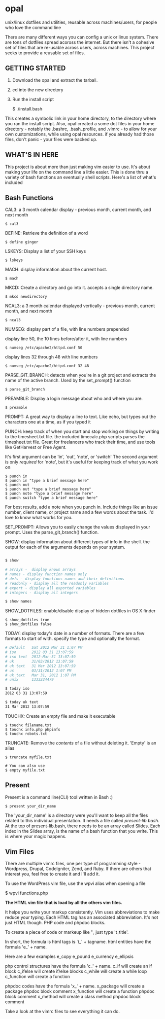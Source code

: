 # opal

unix/linux dotfiles and utilities, reusable across machines/users, for people who love the command line

There are many different ways you can config a unix or linux system. There are 
tons of dotfiles spread acoross the internet. But there isn't a cohesive set of 
files that are re-usable across users, across machines. This project seeks to 
provide a reusable set of files. 


## GETTING STARTED

1. Download the opal and extract the tarball.
2. cd into the new directory
3. Run the install script

    $ ./install.bash 

This creates a symbolic link in your home directory, to the directory where you ran the install script. Also, opal created a some dot files in your home directory - notably the .bashrc, .bash_profile, and .vimrc - to allow for your own customizations, while using opal resources. if you already had those files, don't panic - your files were backed up.


## WHAT'S IN HERE

This project is about more than just making vim easier to use. It's about 
making your life on the command line a little easier. This is done thru a 
variety of bash functions an eventually shell scripts. Here's a list of what's 
included


## Bash Functions



CAL3: a 3 month calendar display - previous month, current month, and next month

	$ cal3


DEFINE: Retrieve the definition of a word

	$ define ginger


LSKEYS: Display a list of your SSH keys

	$ lskeys


MACH: display information about the current host.

	$ mach

MKCD: Create a directory and go into it. accepts a single directory name. 

	$ mkcd newdirectory

NCAL3: a 3 month calendar displayed vertically - previous month, current month, and next month

	$ ncal3


NUMSEG: display part of a file, with line numbers prepended

display line 50, the 10 lines before/after it, with line numbers  

	$ numseg /etc/apache2/httpd.conf 50

display lines 32 through 48 with line numbers  

	$ numseg /etc/apache2/httpd.conf 32 48


PARSE_GIT_BRANCH: detects when you're in a git project and extracts the name of the active branch. Used by the set_prompt() function 

	$ parse_git_branch


PREAMBLE: Display a login message about who and where you are.

	$ preamble


PROMPT: A great way to display a line to text. Like echo, but types out the 
characters one at a time, as if you typed it 


PUNCH: keep track of when you start and stop working on things by writing to the timesheet.txt file. the included timecalc.php scripts parses the timesheet.txt file. Great for freelancers who track their time, and use tools like GetHarvest or Free Agent.

It's first argument can be 'in', 'out', 'note', or 'switch'
The second argument is only *required* for 'note', but it's useful for keeping track of what you work on

	$ punch in  
	$ punch in "type a brief message here" 
	$ punch out 
	$ punch out "type a brief message here" 
	$ punch note "type a brief message here" 
	$ punch switch "type a brief message here"

For best results, add a note when you punch in. Include things like an issue number, client name, or project name and a few words about the task. I'd love to know what works for you.

SET_PROMPT: Allows you to easily change the values displayed in your prompt. Uses the parse_git_branch() function.   

SHOW: display information about different types of info in the shell. the 
output for each of the arguments depends on your system. 

```bash

$ show
	
# arrays -  display known arrays 
# names - display function names only
# defs - display functions names and their definitions
# readonly - display all the readonly variables
# export - display all exported variables
# integers - display all integers

$ show names
```

SHOW_DOTFILES: enable/disable display of hidden dotfiles in OS X finder

	$ show_dotfiles true
	$ show_dotfiles false



TODAY: display today's date in a number of formats. There are a few formats 
to start of with. specify the type and optionally the format.  

```bash
# Default   Sat 2012 Mar 31 1:07 PM
# iso       2012 03 31 13:07:59
# iso text  2012-Mar-31 13:07:59
# uk        31/03/2012 13:07:59
# uk text   31 Mar 2012 13:07:59
# us        03/31/2012 1:07 PM
# uk text   Mar 31, 2012 1:07 PM
# unix      1333224479

$ today iso
2012 03 31 13:07:59

$ today uk text
31 Mar 2012 13:07:59
```

TOUCHX: Create an empty file and make it executable 

	$ touchx filename.txt
	$ touchx info.php phpinfo 
	$ touchx robots.txt 

TRUNCATE: Remove the *contents* of a file without deleting it. 
'Empty' is an alias

	$ truncate myfile.txt

	# You can also use
	$ empty myfile.txt

## Present

Present is a command line(CLI) tool written in Bash :)

	$ present your_dir_name

The 'your_dir_name' is a directory were you'll want to keep all the files
related to this individual presentation. It needs a file called *present-lib.bash*.
At the top of present-lib.bash, there needs to be an array called Slides.
Each index in the Slides array, is the name of a bash function that you write.
This is where your magic happens.



## Vim Files

There are multiple vimrc files, one per type of programming style - Wordpress, 
Drupal, CodeIgniter, Zend, and Ruby. If there are others that interest you, feel free to 
create it and I'll add it. 

To use the WordPress vim file, use the wpvi alias when opening a file

$ wpvi functions.php

**The HTML vim file that is load by all the others vim files.** 

It helps you write your markup consistently. Vim uses abbreviations to make 
reduce your typing. Each HTML tag has an associated abbreviation. It's not just 
HTML though. PHP code and phpdoc blocks. 

To create a piece of code or markeup like '<title></title>', just type 't_title'. 

In short, the formula is html tags is 't_' + tagname. 
html entities have the formula 'e_' + name. 

Here are a few examples
	e_copy 
	e_pound 
	e_currency 
	e_ellipsis

php control structures have the formula 'c_' + name. 
	c_if will create an if block
	c_ifelse will create if/else blocks
	c_while will create a while loop
	c_function will create a function

phpdoc codes have the formula 'x_' + name. 
	x_package will create a package phpdoc block comment
	x_function will create a function phpdoc block comment
	x_method will create a class method phpdoc block comment

Take a look at the vimrc files to see everything it can do.  


